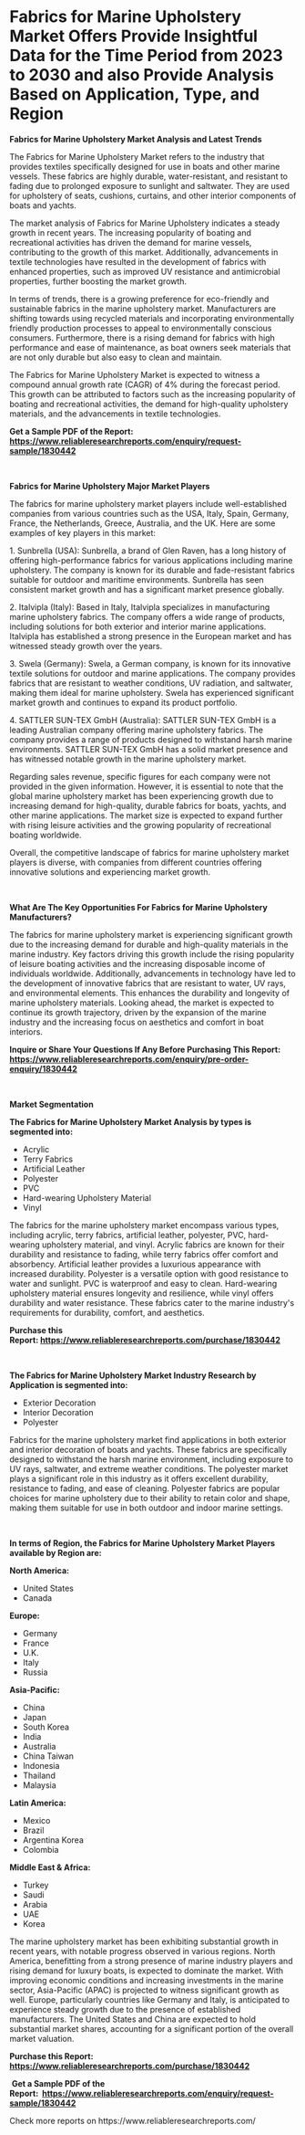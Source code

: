 <p><h1>Fabrics for Marine Upholstery Market Offers Provide Insightful Data for the Time Period from 2023 to 2030 and also Provide Analysis Based on Application, Type, and Region</h1></p><p><strong>Fabrics for Marine Upholstery Market Analysis and Latest Trends</strong></p>
<p><p>The Fabrics for Marine Upholstery Market refers to the industry that provides textiles specifically designed for use in boats and other marine vessels. These fabrics are highly durable, water-resistant, and resistant to fading due to prolonged exposure to sunlight and saltwater. They are used for upholstery of seats, cushions, curtains, and other interior components of boats and yachts.</p><p>The market analysis of Fabrics for Marine Upholstery indicates a steady growth in recent years. The increasing popularity of boating and recreational activities has driven the demand for marine vessels, contributing to the growth of this market. Additionally, advancements in textile technologies have resulted in the development of fabrics with enhanced properties, such as improved UV resistance and antimicrobial properties, further boosting the market growth.</p><p>In terms of trends, there is a growing preference for eco-friendly and sustainable fabrics in the marine upholstery market. Manufacturers are shifting towards using recycled materials and incorporating environmentally friendly production processes to appeal to environmentally conscious consumers. Furthermore, there is a rising demand for fabrics with high performance and ease of maintenance, as boat owners seek materials that are not only durable but also easy to clean and maintain.</p><p>The Fabrics for Marine Upholstery Market is expected to witness a compound annual growth rate (CAGR) of 4% during the forecast period. This growth can be attributed to factors such as the increasing popularity of boating and recreational activities, the demand for high-quality upholstery materials, and the advancements in textile technologies.</p></p>
<p><strong>Get a Sample PDF of the Report:&nbsp; <a href="https://www.reliableresearchreports.com/enquiry/request-sample/1830442">https://www.reliableresearchreports.com/enquiry/request-sample/1830442</a></strong></p>
<p>&nbsp;</p>
<p><strong>Fabrics for Marine Upholstery Major Market Players</strong></p>
<p><p>The fabrics for marine upholstery market players include well-established companies from various countries such as the USA, Italy, Spain, Germany, France, the Netherlands, Greece, Australia, and the UK. Here are some examples of key players in this market:</p><p>1. Sunbrella (USA): Sunbrella, a brand of Glen Raven, has a long history of offering high-performance fabrics for various applications including marine upholstery. The company is known for its durable and fade-resistant fabrics suitable for outdoor and maritime environments. Sunbrella has seen consistent market growth and has a significant market presence globally.</p><p>2. Italvipla (Italy): Based in Italy, Italvipla specializes in manufacturing marine upholstery fabrics. The company offers a wide range of products, including solutions for both exterior and interior marine applications. Italvipla has established a strong presence in the European market and has witnessed steady growth over the years.</p><p>3. Swela (Germany): Swela, a German company, is known for its innovative textile solutions for outdoor and marine applications. The company provides fabrics that are resistant to weather conditions, UV radiation, and saltwater, making them ideal for marine upholstery. Swela has experienced significant market growth and continues to expand its product portfolio.</p><p>4. SATTLER SUN-TEX GmbH (Australia): SATTLER SUN-TEX GmbH is a leading Australian company offering marine upholstery fabrics. The company provides a range of products designed to withstand harsh marine environments. SATTLER SUN-TEX GmbH has a solid market presence and has witnessed notable growth in the marine upholstery market.</p><p>Regarding sales revenue, specific figures for each company were not provided in the given information. However, it is essential to note that the global marine upholstery market has been experiencing growth due to increasing demand for high-quality, durable fabrics for boats, yachts, and other marine applications. The market size is expected to expand further with rising leisure activities and the growing popularity of recreational boating worldwide.</p><p>Overall, the competitive landscape of fabrics for marine upholstery market players is diverse, with companies from different countries offering innovative solutions and experiencing market growth.</p></p>
<p>&nbsp;</p>
<p><strong>What Are The Key Opportunities For Fabrics for Marine Upholstery Manufacturers?</strong></p>
<p><p>The fabrics for marine upholstery market is experiencing significant growth due to the increasing demand for durable and high-quality materials in the marine industry. Key factors driving this growth include the rising popularity of leisure boating activities and the increasing disposable income of individuals worldwide. Additionally, advancements in technology have led to the development of innovative fabrics that are resistant to water, UV rays, and environmental elements. This enhances the durability and longevity of marine upholstery materials. Looking ahead, the market is expected to continue its growth trajectory, driven by the expansion of the marine industry and the increasing focus on aesthetics and comfort in boat interiors.</p></p>
<p><strong>Inquire or Share Your Questions If Any Before Purchasing This Report: <a href="https://www.reliableresearchreports.com/enquiry/pre-order-enquiry/1830442">https://www.reliableresearchreports.com/enquiry/pre-order-enquiry/1830442</a></strong></p>
<p>&nbsp;</p>
<p><strong>Market Segmentation</strong></p>
<p><strong>The Fabrics for Marine Upholstery Market Analysis by types is segmented into:</strong></p>
<p><ul><li>Acrylic</li><li>Terry Fabrics</li><li>Artificial Leather</li><li>Polyester</li><li>PVC</li><li>Hard-wearing Upholstery Material</li><li>Vinyl</li></ul></p>
<p><p>The fabrics for the marine upholstery market encompass various types, including acrylic, terry fabrics, artificial leather, polyester, PVC, hard-wearing upholstery material, and vinyl. Acrylic fabrics are known for their durability and resistance to fading, while terry fabrics offer comfort and absorbency. Artificial leather provides a luxurious appearance with increased durability. Polyester is a versatile option with good resistance to water and sunlight. PVC is waterproof and easy to clean. Hard-wearing upholstery material ensures longevity and resilience, while vinyl offers durability and water resistance. These fabrics cater to the marine industry's requirements for durability, comfort, and aesthetics.</p></p>
<p><strong>Purchase this Report:&nbsp;<a href="https://www.reliableresearchreports.com/purchase/1830442">https://www.reliableresearchreports.com/purchase/1830442</a></strong></p>
<p>&nbsp;</p>
<p><strong>The Fabrics for Marine Upholstery Market Industry Research by Application is segmented into:</strong></p>
<p><ul><li>Exterior Decoration</li><li>Interior Decoration</li><li>Polyester</li></ul></p>
<p><p>Fabrics for the marine upholstery market find applications in both exterior and interior decoration of boats and yachts. These fabrics are specifically designed to withstand the harsh marine environment, including exposure to UV rays, saltwater, and extreme weather conditions. The polyester market plays a significant role in this industry as it offers excellent durability, resistance to fading, and ease of cleaning. Polyester fabrics are popular choices for marine upholstery due to their ability to retain color and shape, making them suitable for use in both outdoor and indoor marine settings.</p></p>
<p>&nbsp;</p>
<p><strong>In terms of Region, the Fabrics for Marine Upholstery Market Players available by Region are:</strong></p>
<p>
    <p> <strong> North America: </strong>
        <ul>
            <li>United States</li>
            <li>Canada</li>
        </ul>
        </p> 
    <p> <strong> Europe: </strong>
        <ul>
            <li>Germany</li>
            <li>France</li>
            <li>U.K.</li>
            <li>Italy</li>
            <li>Russia</li>
        </ul>
        </p> 
    <p> <strong> Asia-Pacific: </strong>
        <ul>
            <li>China</li>
            <li>Japan</li>
            <li>South Korea</li>
            <li>India</li>
            <li>Australia</li>
            <li>China Taiwan</li>
            <li>Indonesia</li>
            <li>Thailand</li>
            <li>Malaysia</li>
        </ul>
        </p> 
    <p> <strong> Latin America: </strong>
        <ul>
            <li>Mexico</li>
            <li>Brazil</li>
            <li>Argentina Korea</li>
            <li>Colombia</li>
        </ul>
        </p> 
    <p> <strong> Middle East & Africa: </strong>
        <ul>
            <li>Turkey</li>
            <li>Saudi</li>
            <li>Arabia</li>
            <li>UAE</li>
            <li>Korea</li>
        </ul>
    </p>
    </p>
<p><p>The marine upholstery market has been exhibiting substantial growth in recent years, with notable progress observed in various regions. North America, benefitting from a strong presence of marine industry players and rising demand for luxury boats, is expected to dominate the market. With improving economic conditions and increasing investments in the marine sector, Asia-Pacific (APAC) is projected to witness significant growth as well. Europe, particularly countries like Germany and Italy, is anticipated to experience steady growth due to the presence of established manufacturers. The United States and China are expected to hold substantial market shares, accounting for a significant portion of the overall market valuation.</p></p>
<p><strong>Purchase this Report: <a href="https://www.reliableresearchreports.com/purchase/1830442">https://www.reliableresearchreports.com/purchase/1830442</a></strong></p>
<p>&nbsp;<strong>Get a Sample PDF of the Report:&nbsp;&nbsp;<a href="https://www.reliableresearchreports.com/enquiry/request-sample/1830442">https://www.reliableresearchreports.com/enquiry/request-sample/1830442</a></strong></p>
<p><strong></strong></p>
<p>Check more reports on https://www.reliableresearchreports.com/</p>